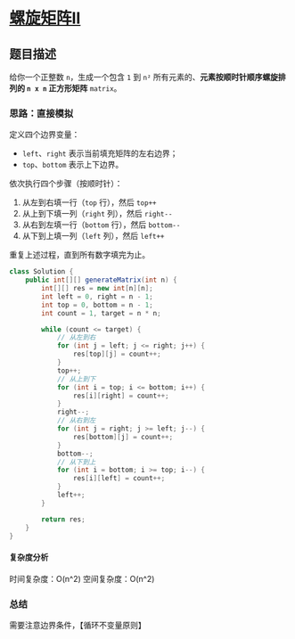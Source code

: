 # [螺旋矩阵II](螺旋矩阵II"[题目地址](https://leetcode.cn/problems/spiral-matrix-ii/description/)")

## 题目描述
给你一个正整数 `n`，生成一个包含 `1` 到 `n²` 所有元素的、**元素按顺时针顺序螺旋排列的 `n x n` 正方形矩阵** `matrix`。

### 思路：直接模拟
定义四个边界变量：
- `left`、`right` 表示当前填充矩阵的左右边界；
- `top`、`bottom` 表示上下边界。

依次执行四个步骤（按顺时针）：
1. 从左到右填一行（`top` 行），然后 `top++`
2. 从上到下填一列（`right` 列），然后 `right--`
3. 从右到左填一行（`bottom` 行），然后 `bottom--`
4. 从下到上填一列（`left` 列），然后 `left++`

重复上述过程，直到所有数字填完为止。


```java
class Solution {
    public int[][] generateMatrix(int n) {
        int[][] res = new int[n][n];
        int left = 0, right = n - 1;
        int top = 0, bottom = n - 1;
        int count = 1, target = n * n;

        while (count <= target) {
            // 从左到右
            for (int j = left; j <= right; j++) {
                res[top][j] = count++;
            }
            top++;
            // 从上到下
            for (int i = top; i <= bottom; i++) {
                res[i][right] = count++;
            }
            right--;
            // 从右到左
            for (int j = right; j >= left; j--) {
                res[bottom][j] = count++;
            }
            bottom--;
            // 从下到上
            for (int i = bottom; i >= top; i--) {
                res[i][left] = count++;
            }
            left++;
        }

        return res;
    }
}
```

#### 复杂度分析
时间复杂度：O(n^2)
空间复杂度：O(n^2)

### 总结
需要注意边界条件，【循环不变量原则】